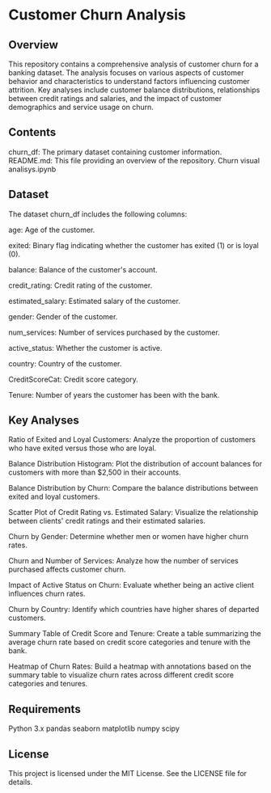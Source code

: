 # Customer Churn Analysis

## Overview

This repository contains a comprehensive analysis of customer churn for a banking dataset. The analysis focuses on various aspects of customer behavior and characteristics to understand factors influencing customer attrition. Key analyses include customer balance distributions, relationships between credit ratings and salaries, and the impact of customer demographics and service usage on churn.

## Contents

churn_df: The primary dataset containing customer information.
README.md: This file providing an overview of the repository.
Churn visual analisys.ipynb


## Dataset

The dataset churn_df includes the following columns:

age: Age of the customer.

exited: Binary flag indicating whether the customer has exited (1) or is loyal (0).

balance: Balance of the customer's account.

credit_rating: Credit rating of the customer.

estimated_salary: Estimated salary of the customer.

gender: Gender of the customer.

num_services: Number of services purchased by the customer.

active_status: Whether the customer is active.

country: Country of the customer.

CreditScoreCat: Credit score category.

Tenure: Number of years the customer has been with the bank.

## Key Analyses

Ratio of Exited and Loyal Customers:
Analyze the proportion of customers who have exited versus those who are loyal.

Balance Distribution Histogram:
Plot the distribution of account balances for customers with more than $2,500 in their accounts.

Balance Distribution by Churn:
Compare the balance distributions between exited and loyal customers.

Scatter Plot of Credit Rating vs. Estimated Salary:
Visualize the relationship between clients' credit ratings and their estimated salaries.

Churn by Gender:
Determine whether men or women have higher churn rates.

Churn and Number of Services:
Analyze how the number of services purchased affects customer churn.

Impact of Active Status on Churn:
Evaluate whether being an active client influences churn rates.

Churn by Country:
Identify which countries have higher shares of departed customers.

Summary Table of Credit Score and Tenure:
Create a table summarizing the average churn rate based on credit score categories and tenure with the bank.

Heatmap of Churn Rates:
Build a heatmap with annotations based on the summary table to visualize churn rates across different credit score categories and tenures.

## Requirements

Python 3.x
pandas
seaborn
matplotlib
numpy
scipy

## License

This project is licensed under the MIT License. See the LICENSE file for details.

